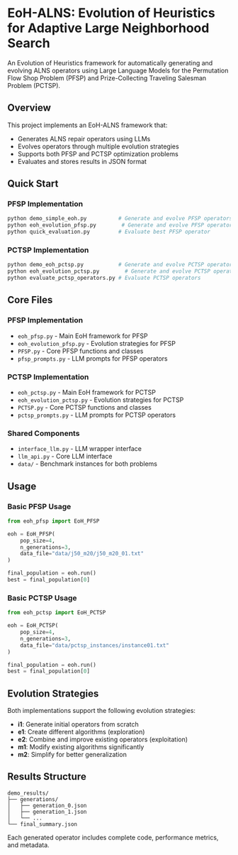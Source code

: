 # EoH-ALNS: Evolution of Heuristics for Adaptive Large Neighborhood Search

An Evolution of Heuristics framework for automatically generating and evolving ALNS operators using Large Language Models for the Permutation Flow Shop Problem (PFSP) and Prize-Collecting Traveling Salesman Problem (PCTSP).

## Overview

This project implements an EoH-ALNS framework that:
- Generates ALNS repair operators using LLMs
- Evolves operators through multiple evolution strategies
- Supports both PFSP and PCTSP optimization problems
- Evaluates and stores results in JSON format

## Quick Start

### PFSP Implementation
```bash
python demo_simple_eoh.py          # Generate and evolve PFSP operators 
python eoh_evolution_pfsp.py        # Generate and evolve PFSP operators extensively
python quick_evaluation.py         # Evaluate best PFSP operator
```

### PCTSP Implementation
```bash
python demo_eoh_pctsp.py           # Generate and evolve PCTSP operators
python eoh_evolution_pctsp.py        # Generate and evolve PCTSP operators extensively
python evaluate_pctsp_operators.py # Evaluate PCTSP operators
```

## Core Files

### PFSP Implementation
- `eoh_pfsp.py` - Main EoH framework for PFSP
- `eoh_evolution_pfsp.py` - Evolution strategies for PFSP
- `PFSP.py` - Core PFSP functions and classes
- `pfsp_prompts.py` - LLM prompts for PFSP operators

### PCTSP Implementation
- `eoh_pctsp.py` - Main EoH framework for PCTSP
- `eoh_evolution_pctsp.py` - Evolution strategies for PCTSP
- `PCTSP.py` - Core PCTSP functions and classes
- `pctsp_prompts.py` - LLM prompts for PCTSP operators

### Shared Components
- `interface_llm.py` - LLM wrapper interface
- `llm_api.py` - Core LLM interface
- `data/` - Benchmark instances for both problems

## Usage

### Basic PFSP Usage
```python
from eoh_pfsp import EoH_PFSP

eoh = EoH_PFSP(
    pop_size=4,
    n_generations=3,
    data_file="data/j50_m20/j50_m20_01.txt"
)

final_population = eoh.run()
best = final_population[0]
```

### Basic PCTSP Usage
```python
from eoh_pctsp import EoH_PCTSP

eoh = EoH_PCTSP(
    pop_size=4,
    n_generations=3,
    data_file="data/pctsp_instances/instance01.txt"
)

final_population = eoh.run()
best = final_population[0]
```

## Evolution Strategies

Both implementations support the following evolution strategies:
- **i1**: Generate initial operators from scratch
- **e1**: Create different algorithms (exploration)
- **e2**: Combine and improve existing operators (exploitation)
- **m1**: Modify existing algorithms significantly
- **m2**: Simplify for better generalization

## Results Structure

```
demo_results/
├── generations/
│   ├── generation_0.json
│   ├── generation_1.json
│   └── ...
└── final_summary.json
```

Each generated operator includes complete code, performance metrics, and metadata. 
